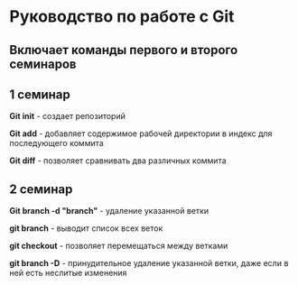 # Руководство по работе с Git
## Включает команды первого и второго семинаров

## 1 семинар
**Git init** - создает репозиторий

**Git add** - добавляет содержимое рабочей директории в индекс для последующего коммита

**Git diff** - позволяет сравнивать два различных коммита

## 2 семинар

**Git branch -d "branch"** - удаление указанной ветки

**git branch** - выводит список всех веток

**git checkout** - позволяет перемещаться между ветками

**git branch -D** - принудительное удаление указанной ветки, даже если в ней есть неслитые изменения



